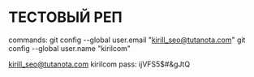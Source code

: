 # ТЕСТОВЫЙ РЕП
commands:
git config --global user.email "kirill_seo@tutanota.com"
  git config --global user.name "kirilcom"
  
  kirill_seo@tutanota.com
kirilcom  pass: ijVFS5$#&gJtQ